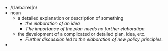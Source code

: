 - /ɪˌlæbəˈreɪʃn/
- noun
	- a detailed explanation or description of something
		- *the elaboration of an idea*
		- *The importance of the plan needs no further elaboration.*
	- the development of a complicated or detailed plan, idea, etc.
		- *Further discussion led to the elaboration of new policy principles.*
-